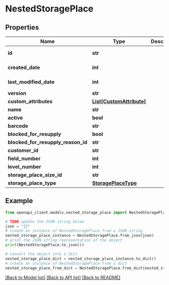 # NestedStoragePlace


## Properties

Name | Type | Description | Notes
------------ | ------------- | ------------- | -------------
**id** | **str** |  | [optional] [readonly] 
**created_date** | **int** |  | [optional] [readonly] 
**last_modified_date** | **int** |  | [optional] [readonly] 
**version** | **str** |  | [optional] 
**custom_attributes** | [**List[CustomAttribute]**](CustomAttribute.md) |  | [optional] 
**name** | **str** |  | [optional] 
**active** | **bool** |  | [optional] 
**barcode** | **str** |  | [optional] 
**blocked_for_resupply** | **bool** |  | [optional] 
**blocked_for_resupply_reason_id** | **str** |  | [optional] 
**customer_id** | **str** |  | [optional] 
**field_number** | **int** |  | [optional] 
**level_number** | **int** |  | [optional] 
**storage_place_size_id** | **str** |  | [optional] 
**storage_place_type** | [**StoragePlaceType**](StoragePlaceType.md) |  | [optional] 

## Example

```python
from openapi_client.models.nested_storage_place import NestedStoragePlace

# TODO update the JSON string below
json = "{}"
# create an instance of NestedStoragePlace from a JSON string
nested_storage_place_instance = NestedStoragePlace.from_json(json)
# print the JSON string representation of the object
print(NestedStoragePlace.to_json())

# convert the object into a dict
nested_storage_place_dict = nested_storage_place_instance.to_dict()
# create an instance of NestedStoragePlace from a dict
nested_storage_place_from_dict = NestedStoragePlace.from_dict(nested_storage_place_dict)
```
[[Back to Model list]](../README.md#documentation-for-models) [[Back to API list]](../README.md#documentation-for-api-endpoints) [[Back to README]](../README.md)


